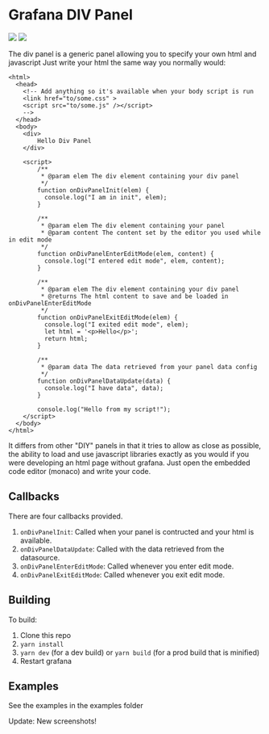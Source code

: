 # Grafana DIV Panel

![](https://raw.githubusercontent.com/srclosson/grafana-div-panel/master/src/img/screenshot1.png)
![](https://raw.githubusercontent.com/srclosson/grafana-div-panel/master/src/img/echarts-gl-gps.png)

The div panel is a generic panel allowing you to specify your own html and javascript
Just write your html the same way you normally would:

```
<html>
  <head>
    <!-- Add anything so it's available when your body script is run
    <link href="to/some.css" >
    <script src="to/some.js" /></script>
    -->
  </head>
  <body>
    <div>
        Hello Div Panel
    </div>

    <script>
        /**
         * @param elem The div element containing your div panel
         */
        function onDivPanelInit(elem) {
          console.log("I am in init", elem);
        }

        /**
         * @param elem The div element containing your panel
         * @param content The content set by the editor you used while in edit mode
         */
        function onDivPanelEnterEditMode(elem, content) {
          console.log("I entered edit mode", elem, content);
        }

        /**
         * @param elem The div element containing your div panel
         * @returns The html content to save and be loaded in onDivPanelEnterEditMode
         */
        function onDivPanelExitEditMode(elem) {
          console.log("I exited edit mode", elem);
          let html = '<p>Hello</p>';
          return html;
        }

        /**
         * @param data The data retrieved from your panel data config
         */
        function onDivPanelDataUpdate(data) {
          console.log("I have data", data);
        }
        
        console.log("Hello from my script!");
    </script>
  </body>
</html>
```

It differs from other "DIY" panels in that it tries to allow as close as possible, the ability to load and use javascript
libraries exactly as you would if you were developing an html page without grafana. Just open the embedded code editor (monaco)
and write your code.

## Callbacks
There are four callbacks provided. 
1. `onDivPanelInit`: Called when your panel is contructed and your html is available.
2. `onDivPanelDataUpdate`: Called with the data retrieved from the datasource.
3. `onDivPanelEnterEditMode`: Called whenever you enter edit mode.
4. `onDivPanelExitEditMode`: Called whenever you exit edit mode.

## Building
To build:
1. Clone this repo
2. `yarn install`
3. `yarn dev` (for a dev build) or `yarn build` (for a prod build that is minified)
4. Restart grafana

## Examples
See the examples in the examples folder

Update: New screenshots!
